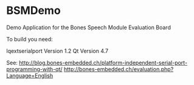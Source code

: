BSMDemo
=======

 Demo Application for the  Bones Speech Module Evaluation Board

To build you need:

lqextserialport Version 1.2
Qt Version 4.7

See:
 http://blog.bones-embedded.ch/platform-independent-serial-port-programming-with-qt/
 http://bones-embedded.ch/evaluation.php?Language=English
	